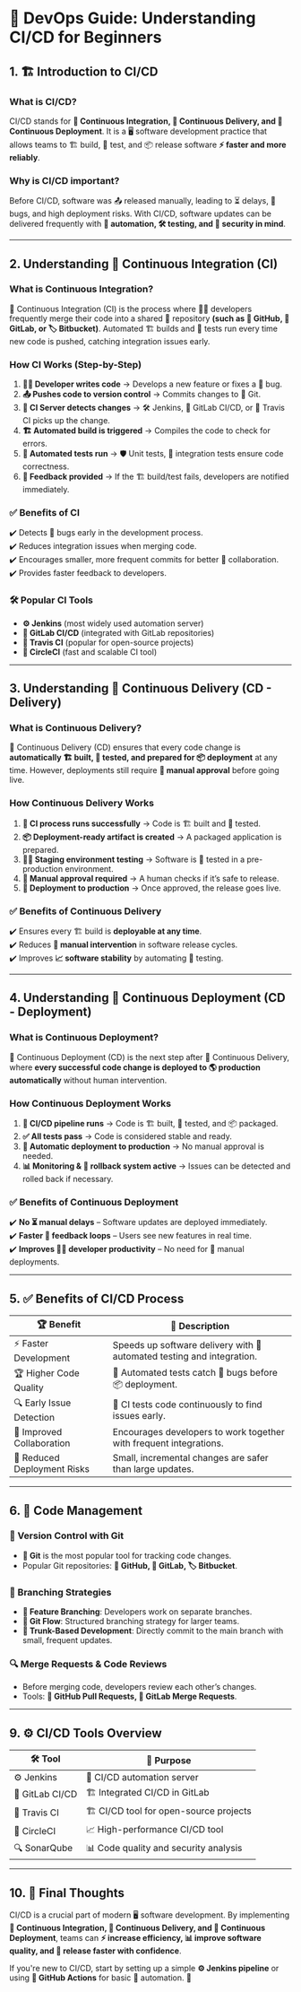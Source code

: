 # **🚀 DevOps Guide: Understanding CI/CD for Beginners**

## **1. 🏗️ Introduction to CI/CD**

### **What is CI/CD?**
CI/CD stands for **🔄 Continuous Integration, 🚛 Continuous Delivery, and 🚀 Continuous Deployment**. It is a 🖥️ software development practice that allows teams to 🏗️ build, 🧪 test, and 📦 release software **⚡ faster and more reliably**.

### **Why is CI/CD important?**
Before CI/CD, software was 📤 released manually, leading to ⏳ delays, 🐞 bugs, and high deployment risks. With CI/CD, software updates can be delivered frequently with **🤖 automation, 🛠️ testing, and 🔐 security in mind**.

---

## **2. Understanding 🔄 Continuous Integration (CI)**

### **What is Continuous Integration?**
🔄 Continuous Integration (CI) is the process where 👨‍💻 developers frequently merge their code into a shared 📂 repository **(such as 🐙 GitHub, 🦊 GitLab, or 🏷️ Bitbucket)**. Automated 🏗️ builds and 🧪 tests run every time new code is pushed, catching integration issues early.

### **How CI Works (Step-by-Step)**
1. **👨‍💻 Developer writes code** → Develops a new feature or fixes a 🐞 bug.
2. **📤 Pushes code to version control** → Commits changes to 🐙 Git.
3. **🤖 CI Server detects changes** → 🛠️ Jenkins, 🦊 GitLab CI/CD, or 🚀 Travis CI picks up the change.
4. **🏗️ Automated build is triggered** → Compiles the code to check for errors.
5. **🧪 Automated tests run** → 🛡️ Unit tests, 🔄 integration tests ensure code correctness.
6. **📢 Feedback provided** → If the 🏗️ build/test fails, developers are notified immediately.

### **✅ Benefits of CI**
✔️ Detects 🐞 bugs early in the development process.  
✔️ Reduces integration issues when merging code.  
✔️ Encourages smaller, more frequent commits for better 🤝 collaboration.  
✔️ Provides faster feedback to developers.  

### **🛠️ Popular CI Tools**
- **⚙️ Jenkins** (most widely used automation server)
- **🦊 GitLab CI/CD** (integrated with GitLab repositories)
- **🚀 Travis CI** (popular for open-source projects)
- **🔁 CircleCI** (fast and scalable CI tool)

---

## **3. Understanding 🚛 Continuous Delivery (CD - Delivery)**

### **What is Continuous Delivery?**
🚛 Continuous Delivery (CD) ensures that every code change is **automatically 🏗️ built, 🧪 tested, and prepared for 📦 deployment** at any time. However, deployments still require **🙋 manual approval** before going live.

### **How Continuous Delivery Works**
1. **🔄 CI process runs successfully** → Code is 🏗️ built and 🧪 tested.
2. **📦 Deployment-ready artifact is created** → A packaged application is prepared.
3. **🧑‍🔬 Staging environment testing** → Software is 🧪 tested in a pre-production environment.
4. **🙋 Manual approval required** → A human checks if it’s safe to release.
5. **🚀 Deployment to production** → Once approved, the release goes live.

### **✅ Benefits of Continuous Delivery**
✔️ Ensures every 🏗️ build is **deployable at any time**.  
✔️ Reduces **🙋 manual intervention** in software release cycles.  
✔️ Improves **📈 software stability** by automating 🧪 testing.  

---

## **4. Understanding 🚀 Continuous Deployment (CD - Deployment)**

### **What is Continuous Deployment?**
🚀 Continuous Deployment (CD) is the next step after 🚛 Continuous Delivery, where **every successful code change is deployed to 🌎 production automatically** without human intervention.

### **How Continuous Deployment Works**
1. **🔄 CI/CD pipeline runs** → Code is 🏗️ built, 🧪 tested, and 📦 packaged.
2. **✅ All tests pass** → Code is considered stable and ready.
3. **🚀 Automatic deployment to production** → No manual approval is needed.
4. **📊 Monitoring & 🔄 rollback system active** → Issues can be detected and rolled back if necessary.

### **✅ Benefits of Continuous Deployment**
✔️ **No ⏳ manual delays** – Software updates are deployed immediately.  
✔️ **Faster 📢 feedback loops** – Users see new features in real time.  
✔️ **Improves 👨‍💻 developer productivity** – No need for 🙋 manual deployments.  

---

## **5. ✅ Benefits of CI/CD Process**

| 🏆 **Benefit** | 📜 **Description** |
|------------|---------------|
| ⚡ Faster Development | Speeds up software delivery with 🤖 automated testing and integration. |
| 🏆 Higher Code Quality | 🤖 Automated tests catch 🐞 bugs before 📦 deployment. |
| 🔍 Early Issue Detection | 🔄 CI tests code continuously to find issues early. |
| 🤝 Improved Collaboration | Encourages developers to work together with frequent integrations. |
| 🎯 Reduced Deployment Risks | Small, incremental changes are safer than large updates. |

---

## **6. 📂 Code Management**

### **📌 Version Control with Git**
- **🐙 Git** is the most popular tool for tracking code changes.
- Popular Git repositories: **🐙 GitHub, 🦊 GitLab, 🏷️ Bitbucket**.

### **🔀 Branching Strategies**
- **🌱 Feature Branching**: Developers work on separate branches.
- **🔄 Git Flow**: Structured branching strategy for larger teams.
- **🌳 Trunk-Based Development**: Directly commit to the main branch with small, frequent updates.

### **🔍 Merge Requests & Code Reviews**
- Before merging code, developers review each other’s changes.
- Tools: **🐙 GitHub Pull Requests, 🦊 GitLab Merge Requests**.

---

## **9. ⚙️ CI/CD Tools Overview**

| 🛠️ **Tool** | 🎯 **Purpose** |
|----------|------------|
| ⚙️ Jenkins | 🔄 CI/CD automation server |
| 🦊 GitLab CI/CD | 🏗️ Integrated CI/CD in GitLab |
| 🚀 Travis CI | 🏗️ CI/CD tool for open-source projects |
| 🔄 CircleCI | 📈 High-performance CI/CD tool |
| 🔍 SonarQube | 📊 Code quality and security analysis |

---

## **10. 🎯 Final Thoughts**
CI/CD is a crucial part of modern 🖥️ software development. By implementing **🔄 Continuous Integration, 🚛 Continuous Delivery, and 🚀 Continuous Deployment**, teams can **⚡ increase efficiency, 📊 improve software quality, and 🚀 release faster with confidence**.

If you're new to CI/CD, start by setting up a simple **⚙️ Jenkins pipeline** or using **🐙 GitHub Actions** for basic 🤖 automation. 🚀

